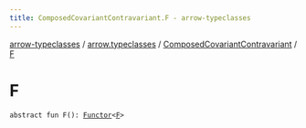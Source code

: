 ```yaml
---
title: ComposedCovariantContravariant.F - arrow-typeclasses
---
```


[arrow-typeclasses](../../index.html) / [arrow.typeclasses](../index.html) / [ComposedCovariantContravariant](index.html) / [F](./-f.html)

# F

`abstract fun F(): `[`Functor`](../-functor/index.html)`<`[`F`](index.html#F)`>`